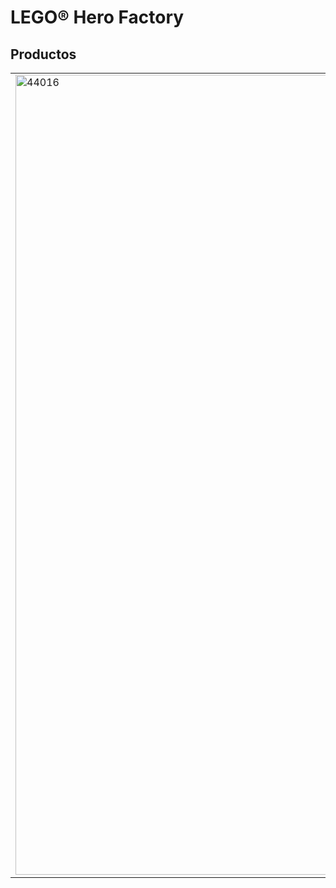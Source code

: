 <h1>LEGO® Hero Factory</h1>
<h2>Productos</h2>
<table>
<tr>
<td rowspan="2"><img alt="44016" src="https://www.lego.com/cdn/product-assets/product.img.pri/44016_prod.jpg" width="1280"></td>
<td><b>44016 BESTIA JAW CONTRA STORMER</b></td>
</tr>
<tr>
<td>¡Prepárense para la acción, héroes! La Bestia JAW, una criatura feroz con garras despiadadas y muchos ojos, ha emergido de la grieta dejada por el terremoto y amenaza a los civiles de Antropolis City. ¿Podrá STORMER avisar a tiempo a los héroes de la amenaza con su comunicador? ¿Bastará una lanza para acabar con la poderosa criatura o será la Bestia JAW la que agarre a STORMER con su boca chasqueante y lo arrastre bajo tierra? Incluye el minirobot STORMER con un arma y un accesorio.</td>
</tr>
</table>